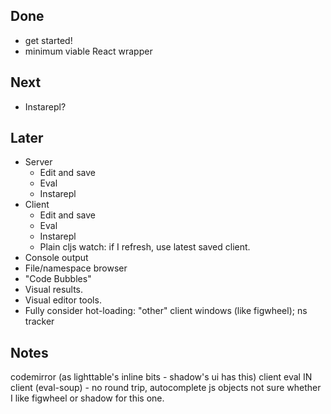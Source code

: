 ## Done
- get started!
- minimum viable React wrapper

## Next
- Instarepl?

## Later
- Server
  - Edit and save
  - Eval
  - Instarepl
- Client
  - Edit and save
  - Eval
  - Instarepl
  - Plain cljs watch: if I refresh, use latest saved client.
- Console output
- File/namespace browser
- "Code Bubbles"
- Visual results.
- Visual editor tools.
- Fully consider hot-loading: "other" client windows (like figwheel); ns tracker

## Notes
codemirror (as lighttable's inline bits - shadow's ui has this)
client eval IN client (eval-soup) - no round trip, autocomplete js objects
not sure whether I like figwheel or shadow for this one.